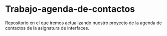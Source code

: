 # Trabajo-agenda-de-contactos
Repositorio en el que iremos actualizando nuestro proyecto de la agenda de contactos de la asignatura de interfaces.
